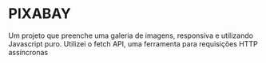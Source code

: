 # PIXABAY
Um projeto que preenche uma  galeria de imagens, responsiva e utilizando  Javascript puro. Utilizei o fetch API, uma  ferramenta para requisições HTTP assíncronas
